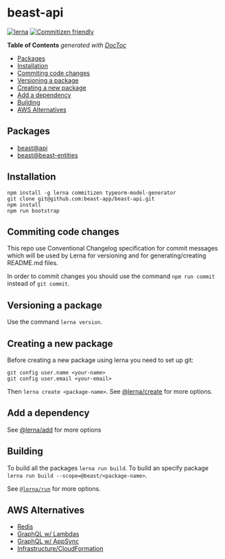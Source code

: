 # beast-api

[![lerna](https://img.shields.io/badge/maintained%20with-lerna-cc00ff.svg)](https://lerna.js.org/)
[![Commitizen friendly](https://img.shields.io/badge/commitizen-friendly-brightgreen.svg)](http://commitizen.github.io/cz-cli/)

<!-- START doctoc generated TOC please keep comment here to allow auto update -->
<!-- DON'T EDIT THIS SECTION, INSTEAD RE-RUN doctoc TO UPDATE -->
**Table of Contents**  *generated with [DocToc](https://github.com/thlorenz/doctoc)*

- [Packages](#packages)
- [Installation](#installation)
- [Commiting code changes](#commiting-code-changes)
- [Versioning a package](#versioning-a-package)
- [Creating a new package](#creating-a-new-package)
- [Add a dependency](#add-a-dependency)
- [Building](#building)
- [AWS Alternatives](#aws-alternatives)

<!-- END doctoc generated TOC please keep comment here to allow auto update -->

## Packages

<!-- START custom generated Lerna Packages please keep comment here to allow auto update -->
<!-- DON'T EDIT THIS SECTION, INSTEAD RE-RUN `npm run doc` TO UPDATE -->

- [beast@api](https://github.com/beast-app/beast-api/tree/master/packages/api "api package homepage")
- [beast@beast-entities](https://github.com/beast-app/beast-api/tree/master/packages/beast-entities "beast-entities package homepage")

<!-- END custom generated Lerna Packages please keep comment here to allow auto update -->

## Installation

```cli
npm install -g lerna commitizen typeorm-model-generator
git clone git@github.com:beast-app/beast-api.git
npm install
npm run bootstrap
```

## Commiting code changes

This repo use Conventional Changelog specification for commit messages which will be used by Lerna for versioning and for generating/creating README.md files.

In order to commit changes you should use the command `npm run commit` instead of `git commit`.

## Versioning a package

Use the command `lerna version`.

## Creating a new package

Before creating a new package using lerna you need to set up git:

```cli
git config user.name <your-name>
git config user.email <your-email>
```

Then `lerna create <package-name>`. See [@lerna/create](https://github.com/lerna/lerna/tree/master/commands/create) for more options.

## Add a dependency

See [@lerna/add](https://github.com/lerna/lerna/tree/master/commands/add) for more options

## Building

To build all the packages `lerna run build`. To build an specify package `lerna run build --scope=@beast/<package-name>`.

See [`@lerna/run`](https://github.com/lerna/lerna/tree/master/commands/run) for more options.

## AWS Alternatives

- [Redis](https://aws.amazon.com/redis/)
- [GraphQL w/ Lambdas](https://aws.amazon.com/lambda/)
- [GraphQL w/ AppSync](https://aws.amazon.com/appsync/)
- [Infrastructure/CloudFormation](https://aws.amazon.com/cdk/)

